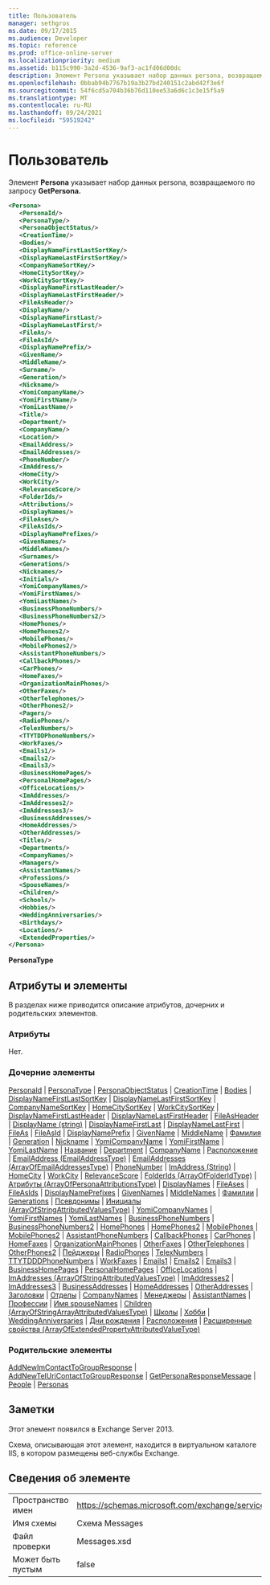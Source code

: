 ```yaml
---
title: Пользователь
manager: sethgros
ms.date: 09/17/2015
ms.audience: Developer
ms.topic: reference
ms.prod: office-online-server
ms.localizationpriority: medium
ms.assetid: b115c990-3a2d-4536-9af3-ac1fd06d00dc
description: Элемент Persona указывает набор данных persona, возвращаемого по запросу GetPersona.
ms.openlocfilehash: 0bbab94b7767b19a3b27bd240151c2abd42f3e6f
ms.sourcegitcommit: 54f6cd5a704b36b76d110ee53a6d6c1c3e15f5a9
ms.translationtype: MT
ms.contentlocale: ru-RU
ms.lasthandoff: 09/24/2021
ms.locfileid: "59519242"
---
```

# <a name="persona"></a>Пользователь

Элемент **Persona** указывает набор данных persona, возвращаемого по запросу **GetPersona.** 
  
```XML
<Persona>
   <PersonaId/>
   <PersonaType/>
   <PersonaObjectStatus/>
   <CreationTime/>
   <Bodies/>
   <DisplayNameFirstLastSortKey/>
   <DisplayNameLastFirstSortKey/>
   <CompanyNameSortKey/>
   <HomeCitySortKey/>
   <WorkCitySortKey/>
   <DisplayNameFirstLastHeader/>
   <DisplayNameLastFirstHeader/>
   <FileAsHeader/>
   <DisplayName/>
   <DisplayNameFirstLast/>
   <DisplayNameLastFirst/>
   <FileAs/>
   <FileAsId/>
   <DisplayNamePrefix/>
   <GivenName/>
   <MiddleName/>
   <Surname/>
   <Generation/>
   <Nickname/>
   <YomiCompanyName/>
   <YomiFirstName/>
   <YomiLastName/>
   <Title/>
   <Department/>
   <CompanyName/>
   <Location/>
   <EmailAddress/>
   <EmailAddresses/>
   <PhoneNumber/>
   <ImAddress/>
   <HomeCity/>
   <WorkCity/>
   <RelevanceScore/>
   <FolderIds/>
   <Attributions/>
   <DisplayNames/>
   <FileAses/>
   <FileAsIds/>
   <DisplayNamePrefixes/>
   <GivenNames/>
   <MiddleNames/>
   <Surnames/>
   <Generations/>
   <Nicknames/>
   <Initials/>
   <YomiCompanyNames/>
   <YomiFirstNames/>
   <YomiLastNames/>
   <BusinessPhoneNumbers/>
   <BusinessPhoneNumbers2/>
   <HomePhones/>
   <HomePhones2/>
   <MobilePhones/>
   <MobilePhones2/>
   <AssistantPhoneNumbers/>
   <CallbackPhones/>
   <CarPhones/>
   <HomeFaxes/>
   <OrganizationMainPhones/>
   <OtherFaxes/>
   <OtherTelephones/>
   <OtherPhones2/>
   <Pagers/>
   <RadioPhones/>
   <TelexNumbers/>
   <TTYTDDPhoneNumbers/>
   <WorkFaxes/>
   <Emails1/>
   <Emails2/>
   <Emails3/>
   <BusinessHomePages/>
   <PersonalHomePages/>
   <OfficeLocations/>
   <ImAddresses/>
   <ImAddresses2/>
   <ImAddresses3/>
   <BusinessAddresses/>
   <HomeAddresses/>
   <OtherAddresses/>
   <Titles/>
   <Departments/>
   <CompanyNames/>
   <Managers/>
   <AssistantNames/>
   <Professions/>
   <SpouseNames/>
   <Children/>
   <Schools/>
   <Hobbies/>
   <WeddingAnniversaries/>
   <Birthdays/>
   <Locations/>
   <ExtendedProperties/>
</Persona>

```

 **PersonaType**
## <a name="attributes-and-elements"></a>Атрибуты и элементы

В разделах ниже приводится описание атрибутов, дочерних и родительских элементов.
  
### <a name="attributes"></a>Атрибуты

Нет.
  
### <a name="child-elements"></a>Дочерние элементы

[PersonaId](personaid.md)  |  [PersonaType](personatype.md)  |  [PersonaObjectStatus](personaobjectstatus.md)  |  [CreationTime](creationtime.md)  |  [Bodies](bodies.md)  |  [DisplayNameFirstLastSortKey](displaynamefirstlastsortkey.md)  |  [DisplayNameLastFirstSortKey](displaynamelastfirstsortkey.md)  |  [CompanyNameSortKey](companynamesortkey.md)  |  [HomeCitySortKey](homecitysortkey.md)  |  [WorkCitySortKey](workcitysortkey.md)  |  [DisplayNameFirstLastHeader](displaynamefirstlastheader.md)  |  [DisplayNameLastFirstHeader](displaynamelastfirstheader.md)  |  [FileAsHeader](fileasheader.md)  |  [DisplayName (string)](displayname-string.md)  |  [DisplayNameFirstLast](displaynamefirstlast.md)  |  [DisplayNameLastFirst](displaynamelastfirst.md)  |  [FileAs](fileas.md)  |  [FileAsId](fileasid.md)  |  [DisplayNamePrefix](displaynameprefix.md)  |  [GivenName](givenname.md)  |  [MiddleName](middlename.md)  |  [Фамилия](surname.md)  |  [Generation](generation.md)  |  [Nickname](nickname.md)  |  [YomiCompanyName](yomicompanyname.md)  |  [YomiFirstName](yomifirstname.md)  |  [YomiLastName](yomilastname.md)  |  [Название](title.md)  |  [Department](department.md)  |  [CompanyName](companyname.md)  |  [Расположение](location.md)  |  [EmailAddress (EmailAddressType)](emailaddress-emailaddresstype.md)  |  [EmailAddresses (ArrayOfEmailAddressesType)](emailaddresses-arrayofemailaddressestype.md)  |  [PhoneNumber](phonenumber.md)  |  [ImAddress (String)](imaddress-string.md)  |  [HomeCity](homecity.md)  |  [WorkCity](workcity.md)  |  [RelevanceScore](relevancescore.md)  |  [FolderIds (ArrayOfFolderIdType)](folderids-arrayoffolderidtype.md)  |  [Атрибуты (ArrayOfPersonaAttributionsType)](attributions-arrayofpersonaattributionstype.md)  |  [DisplayNames](displaynames.md)  |  [FileAses](fileases.md)  |  [FileAsIds](fileasids.md)  |  [DisplayNamePrefixes](displaynameprefixes.md)  |  [GivenNames](givennames.md)  |  [MiddleNames](middlenames.md)  |  [Фамилии](surnames.md)  |  [Generations](generations.md)  |  [Псевдонимы](nicknames.md)  |  [Инициалы (ArrayOfStringAttributedValuesType)](initials-arrayofstringattributedvaluestype.md)  |  [YomiCompanyNames](yomicompanynames.md)  |  [YomiFirstNames](yomifirstnames.md)  |  [YomiLastNames](yomilastnames.md)  |  [BusinessPhoneNumbers](businessphonenumbers.md)  |  [BusinessPhoneNumbers2](businessphonenumbers2.md)  |  [HomePhones](homephones.md)  |  [HomePhones2](homephones2.md)  |  [MobilePhones](mobilephones.md)  |  [MobilePhones2](mobilephones2.md)  |  [AssistantPhoneNumbers](assistantphonenumbers.md)  |  [CallbackPhones](callbackphones.md)  |  [CarPhones](carphones.md)  |  [HomeFaxes](homefaxes.md)  |  [OrganizationMainPhones](organizationmainphones.md)  |  [OtherFaxes](otherfaxes.md)  |  [OtherTelephones](othertelephones.md)  |  [OtherPhones2](otherphones2.md)  |  [Пейджеры](pagers.md)  |  [RadioPhones](radiophones.md)  |  [TelexNumbers](telexnumbers.md)  |  [TTYTDDDPhoneNumbers](ttytddphonenumbers.md)  |  [WorkFaxes](workfaxes.md)  |  [Emails1](emails1.md)  |  [Emails2](emails2.md)  |  [Emails3](emails3.md)  |  [BusinessHomePages](businesshomepages.md)  |  [PersonalHomePages](personalhomepages.md)  |  [OfficeLocations](officelocations.md)  |  [ImAddresses (ArrayOfStringAttributedValuesType)](imaddresses-arrayofstringattributedvaluestype.md)  |  [ImAddresses2](imaddresses2.md)  |  [ImAddresses3](imaddresses3.md)  |  [BusinessAddresses](businessaddresses.md)  |  [HomeAddresses](homeaddresses.md)  |  [OtherAddresses](otheraddresses.md)  |  [Заголовки](titles.md)  |  [Отделы](departments.md)  |  [CompanyNames](companynames.md)  |  [Менеджеры](managers.md)  |  [AssistantNames](assistantnames.md)  |  [Профессии](professions.md)  |  [Имя spouseNames](spousenames.md)  |  [Children (ArrayOfStringArrayAttributedValuesType)](children-arrayofstringarrayattributedvaluestype.md)  |  [Школы](schools.md)  |  [Хобби](hobbies.md)  |  [WeddingAnniversaries](weddinganniversaries.md)  |  [Дни рождения](birthdays.md)  |  [Расположения](locations.md)  |  [Расширенные свойства (ArrayOfExtendedPropertyAttributedValueType)](extendedproperties-arrayofextendedpropertyattributedvaluetype.md)
  
### <a name="parent-elements"></a>Родительские элементы

[AddNewImContactToGroupResponse](addnewimcontacttogroupresponse.md)  |  [AddNewTelUriContactToGroupResponse](addnewteluricontacttogroupresponse.md)  |  [GetPersonaResponseMessage](getpersonaresponsemessage.md)  |  [People](people.md)  |  [Personas](personas-ex15websvcsotherref.md)
  
## <a name="remarks"></a>Заметки

Этот элемент появился в Exchange Server 2013.
  
Схема, описывающая этот элемент, находится в виртуальном каталоге IIS, в котором размещены веб-службы Exchange.
  
## <a name="element-information"></a>Сведения об элементе

|||
|:-----|:-----|
|Пространство имен  <br/> |https://schemas.microsoft.com/exchange/services/2006/messages  <br/> |
|Имя схемы  <br/> |Схема Messages  <br/> |
|Файл проверки  <br/> |Messages.xsd  <br/> |
|Может быть пустым  <br/> |false  <br/> |
   


